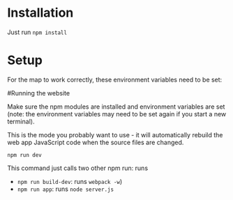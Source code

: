 # Installation
Just run `npm install`

# Setup
For the map to work correctly, these environment variables need to be set:

#Running the website

Make sure the npm modules are installed and environment variables are set (note: the environment variables may need to be set again if you start a new terminal).

This is the mode you probably want to use - it will automatically rebuild the web app JavaScript code when the source files are changed.

`npm run dev`

This command just calls two other npm run: runs

- `npm run build-dev`: runs `webpack -w`)
- `npm run app`: runs `node server.js`
